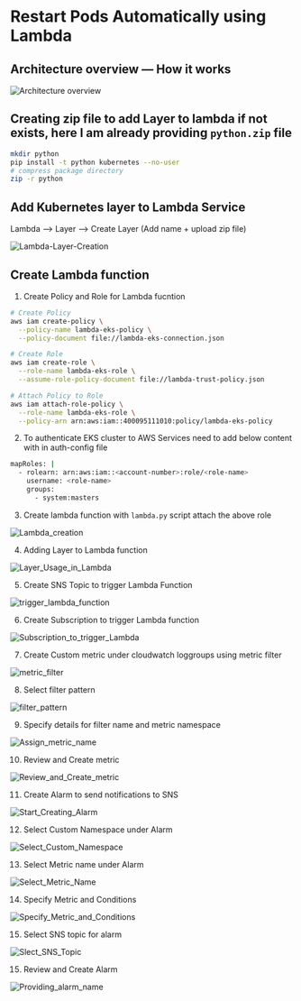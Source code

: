 # Restart Pods Automatically using Lambda

## Architecture overview — How it works

![Architecture overview](./images/authentication.jpg)

## Creating zip file to add Layer to lambda if not exists, here I am already providing ```python.zip``` file

```bash
mkdir python
pip install -t python kubernetes --no-user
# compress package directory
zip -r python
```

## Add Kubernetes layer to Lambda Service

Lambda  --> Layer  --> Create Layer (Add name + upload zip file)

![Lambda-Layer-Creation](./images/lambda-layer.jpg)

## Create Lambda function

1. Create Policy and Role for Lambda fucntion

```bash
# Create Policy
aws iam create-policy \
  --policy-name lambda-eks-policy \
  --policy-document file://lambda-eks-connection.json

# Create Role
aws iam create-role \
  --role-name lambda-eks-role \
  --assume-role-policy-document file://lambda-trust-policy.json

# Attach Policy to Role
aws iam attach-role-policy \
  --role-name lambda-eks-role \
  --policy-arn arn:aws:iam::400095111010:policy/lambda-eks-policy
```

2. To authenticate EKS cluster to AWS Services need to add below content with in auth-config file

```bash
mapRoles: |
  - rolearn: arn:aws:iam::<account-number>:role/<role-name>
    username: <role-name>
    groups:
      - system:masters
```

3. Create lambda function with ```lambda.py``` script attach the above role 

![Lambda_creation](./images/lambda-creation.jpg)

4. Adding Layer to Lambda function

![Layer_Usage_in_Lambda](./images/layer_usage_in_lambda.jpg)

5. Create SNS Topic to trigger Lambda Function

![trigger_lambda_function](./images/trigger_lambda_function.jpg)

6. Create Subscription to trigger Lambda function

![Subscription_to_trigger_Lambda](./images/subscription_to_trigger_lambda.jpg)

7. Create Custom metric under cloudwatch loggroups using metric filter

![metric_filter](./images/metric_filter.jpg)

8. Select filter pattern

![filter_pattern](./images/filter-pattern.jpg)

9. Specify details for filter name and metric namespace

![Assign_metric_name](./images/assign-metric-name.jpg)

10. Review and Create metric

![Review_and_Create_metric](./images/review-create-metric.png)

11. Create Alarm to send notifications to SNS

![Start_Creating_Alarm](./images/start-creating-alarm.jpg)

12. Select Custom Namespace under Alarm

![Select_Custom_Namespace](./images/select-custom-namespace.jpg)

13. Select Metric name under Alarm

![Select_Metric_Name](./images/select-metric-for-alarm.jpg)

14. Specify Metric and Conditions

![Specify_Metric_and_Conditions](./images/specify_metric_and_conditions.jpg)

15. Select SNS topic for alarm

![Slect_SNS_Topic](./images/select-sns-topic.jpg)

15. Review and Create Alarm

![Providing_alarm_name](./images/alarm-name.jpg)
